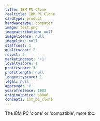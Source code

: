 ```yaml
---
title: IBM PC Clone
realtitle: IBM PC Clone
cardtype: product
hardwaretype: computer
image: test.png
imageattribution: null
imagelicense: null
imagelink: null
staffcost: 1
qualitycost: 2
rdcost: 2
marketingcost: '+1'
loyaltyscore: 1
profitscore: 3
profitlength: null
longevityscore: 1
legal: null
approved: 'Y'
yearofrelease: 1983
originalprice: $3000
concepts: ibm_pc_clone
---
```


The IBM PC 'clone' or 'compatible', more tbc.
